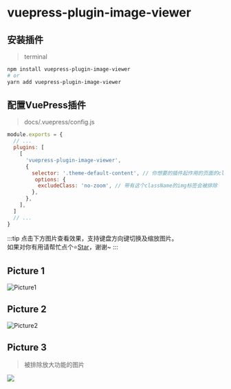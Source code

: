 # vuepress-plugin-image-viewer

## 安装插件
> terminal
```sh
npm install vuepress-plugin-image-viewer
# or
yarn add vuepress-plugin-image-viewer
```
## 配置VuePress插件
> docs/.vuepress/config.js
```js
module.exports = {
  // ...
  plugins: [
    [
      'vuepress-plugin-image-viewer',
      {
        selector: '.theme-default-content', // 你想要的插件起作用的页面的class或id
         options: {
          excludeClass: 'no-zoom', // 带有这个className的img标签会被排除
        },
      },
    ],
  ]
  // ...
}
```
:::tip
点击下方图片查看效果，支持键盘方向键切换及缩放图片。  
如果对你有用请帮忙点个⭐[Star](https://github.com/sunnyxujian/vuepress-plugin-image-viewer)，谢谢~
:::
## Picture 1
![Picture1](https://xj-1253772569.file.myqcloud.com/img/wallhaven-mini.png)
## Picture 2
![Picture2](https://xj-1253772569.file.myqcloud.com/581532.jpg)
## Picture 3 
> 被排除放大功能的图片
<!-- ![Picture3](https://xj-1253772569.file.myqcloud.com/126876644.jpg) -->

<img src="https://xj-1253772569.file.myqcloud.com/126876644.jpg" class="no-zoom"/>
